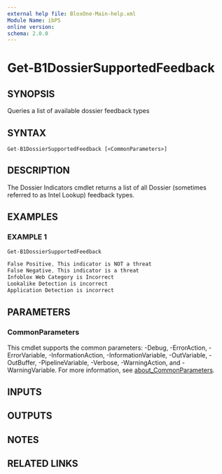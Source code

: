 ```yaml
---
external help file: BloxOne-Main-help.xml
Module Name: ibPS
online version:
schema: 2.0.0
---
```


# Get-B1DossierSupportedFeedback

## SYNOPSIS
Queries a list of available dossier feedback types

## SYNTAX

```
Get-B1DossierSupportedFeedback [<CommonParameters>]
```

## DESCRIPTION
The Dossier Indicators cmdlet returns a list of all Dossier (sometimes referred to as Intel Lookup) feedback types.

## EXAMPLES

### EXAMPLE 1
```powershell
Get-B1DossierSupportedFeedback

False Positive, This indicator is NOT a threat
False Negative, This indicator is a threat
Infoblox Web Category is Incorrect
Lookalike Detection is incorrect
Application Detection is incorrect
```

## PARAMETERS

### CommonParameters
This cmdlet supports the common parameters: -Debug, -ErrorAction, -ErrorVariable, -InformationAction, -InformationVariable, -OutVariable, -OutBuffer, -PipelineVariable, -Verbose, -WarningAction, and -WarningVariable. For more information, see [about_CommonParameters](http://go.microsoft.com/fwlink/?LinkID=113216).

## INPUTS

## OUTPUTS

## NOTES

## RELATED LINKS
